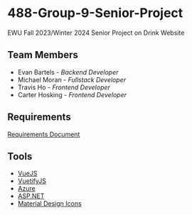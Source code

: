 # 488-Group-9-Senior-Project
EWU Fall 2023/Winter 2024 Senior Project on Drink Website


## Team Members
* Evan Bartels - _Backend Developer_  
* Michael Moran - _Fullstack Developer_
* Travis Ho - _Frontend Developer_ 
* Carter Hosking - _Frontend Developer_ 

## Requirements
[Requirements Document](https://docs.google.com/document/d/1-mg-PrL5cOEsof3I5fonUpCcTMp6q0zeUaAD-2vyZ70)

## Tools
* [VueJS](https://vuejs.org/)
* [VuetifyJS](https://vuetifyjs.com/)
* [Azure](https://azure.microsoft.com/en-us)
* [ASP.NET](https://www.asp.net/)
* [Material Design Icons](https://fonts.google.com/icons)
